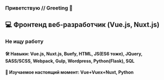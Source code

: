 ### Приветствую    //    Greeting 👋


## 💻 Фронтенд веб-разработчик (Vue.js, Nuxt.js) 
### Не ищу работу

#### 🛠 Навыки: Vue.js, Nuxt.js, Buefy, HTML, JS(ES6 тоже), JQuery, SASS/SCSS,  Webpack, Gulp, Wordpress, Python(Flask), SQL
#### 🌱 Изучаемое настоящий момент: Vue+Vuex+Nuxt, Python

